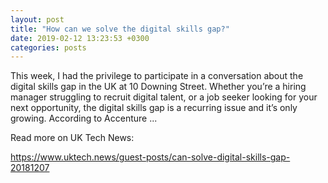 ```yaml
---
layout: post
title: "How can we solve the digital skills gap?"
date: 2019-02-12 13:23:53 +0300
categories: posts
---
```


This week, I had the privilege to participate in a conversation about the digital skills gap in the UK at 10 Downing Street. Whether you’re a hiring manager struggling to recruit digital talent, or a job seeker looking for your next opportunity, the digital skills gap is a recurring issue and it’s only growing. According to Accenture ...

Read more on UK Tech News:

<a href="https://www.uktech.news/guest-posts/can-solve-digital-skills-gap-20181207" target="_blank">https://www.uktech.news/guest-posts/can-solve-digital-skills-gap-20181207</a>
